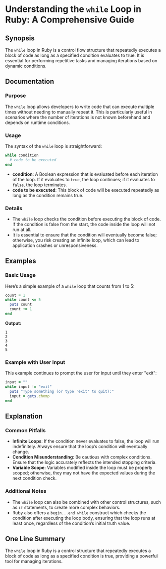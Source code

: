 <!--
Meta Description: # Understanding the `while` Loop in Ruby: A Comprehensive Guide ## Synopsis The `while` loop in Ruby is a control flow structure that repeatedly execu...
Meta Keywords: loop, condition, while, code, ruby
-->

# Understanding the `while` Loop in Ruby: A Comprehensive Guide

## Synopsis
The `while` loop in Ruby is a control flow structure that repeatedly executes a block of code as long as a specified condition evaluates to true. It is essential for performing repetitive tasks and managing iterations based on dynamic conditions.

## Documentation
### Purpose
The `while` loop allows developers to write code that can execute multiple times without needing to manually repeat it. This is particularly useful in scenarios where the number of iterations is not known beforehand and depends on runtime conditions.

### Usage
The syntax of the `while` loop is straightforward:

```ruby
while condition
  # code to be executed
end
```

- **condition**: A Boolean expression that is evaluated before each iteration of the loop. If it evaluates to `true`, the loop continues; if it evaluates to `false`, the loop terminates.
- **code to be executed**: This block of code will be executed repeatedly as long as the condition remains true.

### Details
- The `while` loop checks the condition before executing the block of code. If the condition is false from the start, the code inside the loop will not run at all.
- It is essential to ensure that the condition will eventually become false; otherwise, you risk creating an infinite loop, which can lead to application crashes or unresponsiveness.

## Examples
### Basic Usage
Here’s a simple example of a `while` loop that counts from 1 to 5:

```ruby
count = 1
while count <= 5
  puts count
  count += 1
end
```

**Output:**
```
1
2
3
4
5
```

### Example with User Input
This example continues to prompt the user for input until they enter "exit":

```ruby
input = ""
while input != "exit"
  puts "Type something (or type 'exit' to quit):"
  input = gets.chomp
end
```

## Explanation
### Common Pitfalls
- **Infinite Loops**: If the condition never evaluates to false, the loop will run indefinitely. Always ensure that the loop’s condition will eventually change.
- **Condition Misunderstanding**: Be cautious with complex conditions. Ensure that the logic accurately reflects the intended stopping criteria.
- **Variable Scope**: Variables modified inside the loop must be properly scoped; otherwise, they may not have the expected values during the next condition check.

### Additional Notes
- The `while` loop can also be combined with other control structures, such as `if` statements, to create more complex behaviors.
- Ruby also offers a `begin...end while` construct which checks the condition after executing the loop body, ensuring that the loop runs at least once, regardless of the condition’s initial truth value.

## One Line Summary
The `while` loop in Ruby is a control structure that repeatedly executes a block of code as long as a specified condition is true, providing a powerful tool for managing iterations.